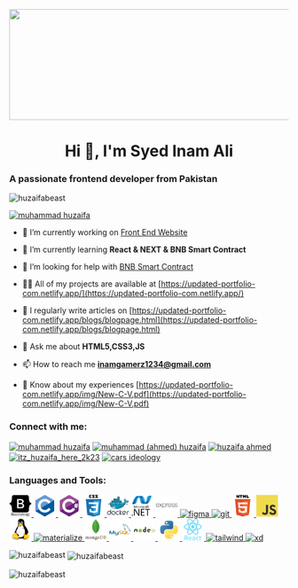 <img align="center" width="1500px" height="200px" src="https://i.ibb.co/NmPwdFG/Black-and-Red-Gradient-Professional-Linked-In-Banner-1.png" alt="">

<h1 align="center">Hi 👋, I'm Syed Inam Ali</h1>
<h3 align="left">A passionate frontend developer from Pakistan</h3>
<p align="left"> <img src="https://komarev.com/ghpvc/?username=huzaifabeast&label=Profile%20views&color=0e75b6&style=flat" alt="huzaifabeast" /> </p>

<img align="right" width="400px" src="https://i.imgflip.com/2m9fby.gif" alt="">


<p align="left"> <a href="https://twitter.com/muhammad huzaifa" target="blank"><img src="https://img.shields.io/twitter/follow/muhammad huzaifa?logo=twitter&style=for-the-badge" alt="muhammad huzaifa" /></a> </p>

- 🔭 I’m currently working on [Front End Website](https://zoo-multi-webpage.netlify.app/)

- 🌱 I’m currently learning **React & NEXT & BNB Smart Contract**

- 🤝 I’m looking for help with [BNB Smart Contract](www.bnbchain.org/en)

- 👨‍💻 All of my projects are available at [https://updated-portfolio-com.netlify.app/](https://updated-portfolio-com.netlify.app/)

- 📝 I regularly write articles on [https://updated-portfolio-com.netlify.app/blogs/blogpage.html](https://updated-portfolio-com.netlify.app/blogs/blogpage.html)

- 💬 Ask me about **HTML5,CSS3,JS**

- 📫 How to reach me **inamgamerz1234@gmail.com**

- 📄 Know about my experiences [https://updated-portfolio-com.netlify.app/img/New-C-V.pdf](https://updated-portfolio-com.netlify.app/img/New-C-V.pdf)

<h3 align="left">Connect with me:</h3>
<p align="left">
<a href="https://twitter.com/muhammad huzaifa" target="blank"><img align="center" src="https://raw.githubusercontent.com/rahuldkjain/github-profile-readme-generator/master/src/images/icons/Social/twitter.svg" alt="muhammad huzaifa" height="30" width="40" /></a>
<a href="https://linkedin.com/in/muhammad (ahmed) huzaifa" target="blank"><img align="center" src="https://raw.githubusercontent.com/rahuldkjain/github-profile-readme-generator/master/src/images/icons/Social/linked-in-alt.svg" alt="muhammad (ahmed) huzaifa" height="30" width="40" /></a>
<a href="https://fb.com/huzaifa ahmed" target="blank"><img align="center" src="https://raw.githubusercontent.com/rahuldkjain/github-profile-readme-generator/master/src/images/icons/Social/facebook.svg" alt="huzaifa ahmed" height="30" width="40" /></a>
<a href="https://instagram.com/itz_huzaifa_here_2k23" target="blank"><img align="center" src="https://raw.githubusercontent.com/rahuldkjain/github-profile-readme-generator/master/src/images/icons/Social/instagram.svg" alt="itz_huzaifa_here_2k23" height="30" width="40" /></a>
<a href="https://www.youtube.com/c/cars ideology" target="blank"><img align="center" src="https://raw.githubusercontent.com/rahuldkjain/github-profile-readme-generator/master/src/images/icons/Social/youtube.svg" alt="cars ideology" height="30" width="40" /></a>
</p>

<h3 align="left">Languages and Tools:</h3>
<p align="left"> <a href="https://getbootstrap.com" target="_blank" rel="noreferrer"> <img src="https://raw.githubusercontent.com/devicons/devicon/master/icons/bootstrap/bootstrap-plain-wordmark.svg" alt="bootstrap" width="40" height="40"/> </a> <a href="https://www.cprogramming.com/" target="_blank" rel="noreferrer"> <img src="https://raw.githubusercontent.com/devicons/devicon/master/icons/c/c-original.svg" alt="c" width="40" height="40"/> </a> <a href="https://www.w3schools.com/cs/" target="_blank" rel="noreferrer"> <img src="https://raw.githubusercontent.com/devicons/devicon/master/icons/csharp/csharp-original.svg" alt="csharp" width="40" height="40"/> </a> <a href="https://www.w3schools.com/css/" target="_blank" rel="noreferrer"> <img src="https://raw.githubusercontent.com/devicons/devicon/master/icons/css3/css3-original-wordmark.svg" alt="css3" width="40" height="40"/> </a> <a href="https://www.docker.com/" target="_blank" rel="noreferrer"> <img src="https://raw.githubusercontent.com/devicons/devicon/master/icons/docker/docker-original-wordmark.svg" alt="docker" width="40" height="40"/> </a> <a href="https://dotnet.microsoft.com/" target="_blank" rel="noreferrer"> <img src="https://raw.githubusercontent.com/devicons/devicon/master/icons/dot-net/dot-net-original-wordmark.svg" alt="dotnet" width="40" height="40"/> </a> <a href="https://expressjs.com" target="_blank" rel="noreferrer"> <img src="https://raw.githubusercontent.com/devicons/devicon/master/icons/express/express-original-wordmark.svg" alt="express" width="40" height="40"/> </a> <a href="https://www.figma.com/" target="_blank" rel="noreferrer"> <img src="https://www.vectorlogo.zone/logos/figma/figma-icon.svg" alt="figma" width="40" height="40"/> </a> <a href="https://git-scm.com/" target="_blank" rel="noreferrer"> <img src="https://www.vectorlogo.zone/logos/git-scm/git-scm-icon.svg" alt="git" width="40" height="40"/> </a> <a href="https://www.w3.org/html/" target="_blank" rel="noreferrer"> <img src="https://raw.githubusercontent.com/devicons/devicon/master/icons/html5/html5-original-wordmark.svg" alt="html5" width="40" height="40"/> </a> <a href="https://developer.mozilla.org/en-US/docs/Web/JavaScript" target="_blank" rel="noreferrer"> <img src="https://raw.githubusercontent.com/devicons/devicon/master/icons/javascript/javascript-original.svg" alt="javascript" width="40" height="40"/> </a> <a href="https://www.linux.org/" target="_blank" rel="noreferrer"> <img src="https://raw.githubusercontent.com/devicons/devicon/master/icons/linux/linux-original.svg" alt="linux" width="40" height="40"/> </a> <a href="https://materializecss.com/" target="_blank" rel="noreferrer"> <img src="https://raw.githubusercontent.com/prplx/svg-logos/5585531d45d294869c4eaab4d7cf2e9c167710a9/svg/materialize.svg" alt="materialize" width="40" height="40"/> </a> <a href="https://www.mongodb.com/" target="_blank" rel="noreferrer"> <img src="https://raw.githubusercontent.com/devicons/devicon/master/icons/mongodb/mongodb-original-wordmark.svg" alt="mongodb" width="40" height="40"/> </a> <a href="https://www.mysql.com/" target="_blank" rel="noreferrer"> <img src="https://raw.githubusercontent.com/devicons/devicon/master/icons/mysql/mysql-original-wordmark.svg" alt="mysql" width="40" height="40"/> </a> <a href="https://nodejs.org" target="_blank" rel="noreferrer"> <img src="https://raw.githubusercontent.com/devicons/devicon/master/icons/nodejs/nodejs-original-wordmark.svg" alt="nodejs" width="40" height="40"/> </a> <a href="https://www.python.org" target="_blank" rel="noreferrer"> <img src="https://raw.githubusercontent.com/devicons/devicon/master/icons/python/python-original.svg" alt="python" width="40" height="40"/> </a> <a href="https://reactjs.org/" target="_blank" rel="noreferrer"> <img src="https://raw.githubusercontent.com/devicons/devicon/master/icons/react/react-original-wordmark.svg" alt="react" width="40" height="40"/> </a> <a href="https://tailwindcss.com/" target="_blank" rel="noreferrer"> <img src="https://www.vectorlogo.zone/logos/tailwindcss/tailwindcss-icon.svg" alt="tailwind" width="40" height="40"/> </a> <a href="https://www.adobe.com/products/xd.html" target="_blank" rel="noreferrer"> <img src="https://cdn.worldvectorlogo.com/logos/adobe-xd.svg" alt="xd" width="40" height="40"/> </a> </p>

<p><img align="left" src="https://github-readme-stats.vercel.app/api/top-langs?username=huzaifabeast&show_icons=true&locale=en&layout=compact" alt="huzaifabeast" /></p>

<p>&nbsp;<img align="center" src="https://github-readme-stats.vercel.app/api?username=huzaifabeast&show_icons=true&locale=en" alt="huzaifabeast" /></p>

<p><img align="center" src="https://github-readme-streak-stats.herokuapp.com/?user=huzaifabeast&" alt="huzaifabeast" /></p>
